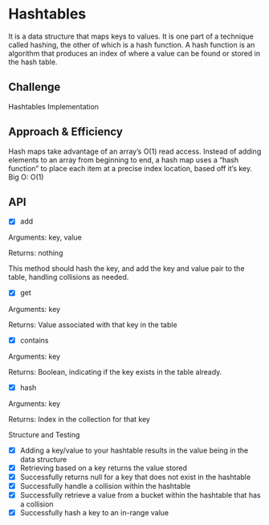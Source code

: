 # Hashtables

It is a data structure that maps keys to values. It is one part of a technique called hashing, the other of which is a hash function. A hash function is an algorithm that produces an index of where a value can be found or stored in the hash table.

## Challenge

Hashtables Implementation

## Approach & Efficiency

Hash maps take advantage of an array’s O(1) read access. Instead of adding elements to an array from beginning to end, a hash map uses a “hash function” to place each item at a precise index location, based off it’s key.
Big O: O(1)

## API

-   [x] add

Arguments: key, value

Returns: nothing

This method should hash the key, and add the key and value pair to the table, handling collisions as needed.

-   [x] get

Arguments: key

Returns: Value associated with that key in the table

-   [x] contains

Arguments: key

Returns: Boolean, indicating if the key exists in the table already.

-   [x] hash

Arguments: key

Returns: Index in the collection for that key

Structure and Testing

-   [x] Adding a key/value to your hashtable results in the value being in the data structure
-   [x] Retrieving based on a key returns the value stored
-   [x] Successfully returns null for a key that does not exist in the hashtable
-   [x] Successfully handle a collision within the hashtable
-   [x] Successfully retrieve a value from a bucket within the hashtable that has a collision
-   [x] Successfully hash a key to an in-range value
